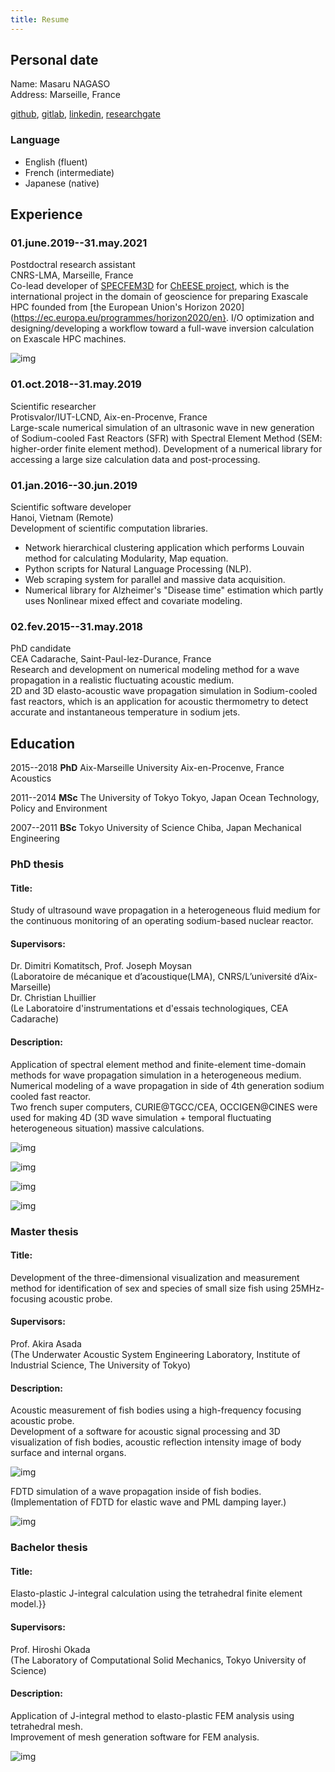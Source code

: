 ```yaml
---
title: Resume
---
```


## Personal date
Name: Masaru NAGASO  
Address: Marseille, France
<!--
Address: 7 Square Protis, 13002 Marseille, France  
Mobile: +33 (0)7 83 15 24 33  
Email: nagaso@lma.cnrs-mrs.fr  
Email (private): mnsaru22@gmail.com  
skype: mnsaru  
-->
[github](https://github.com/mnagaso),
[gitlab](https://gitlab.com/mnagaso),
[linkedin](https://www.linkedin.com/in/nagaso-masaru-6b20705a/),
[researchgate](https://www.researchgate.net/profile/Masaru-Nagaso)
 
### Language
- English (fluent)
- French (intermediate)
- Japanese (native)
    
## Experience

### 01.june.2019--31.may.2021
Postdoctral research assistant  
CNRS-LMA, Marseille, France  
Co-lead developer of [SPECFEM3D](https://github.com/geodynamics/specfem3d) for [ChEESE project](https://cheese-coe.eu/), which is the international project in the domain of geoscience for preparing Exascale HPC founded from [the European Union's Horizon 2020](https://ec.europa.eu/programmes/horizon2020/en}.
I/O optimization and designing/developing a workflow toward a full-wave inversion calculation on Exascale HPC machines.

![img](/images/img_for_cheese.png)
<!--![logo](/images/logo_lma.png) -->
<!--![logo](/images/logo_cnrs.png)-->


### 01.oct.2018--31.may.2019
Scientific researcher  
Protisvalor/IUT-LCND, Aix-en-Procenve, France  
Large-scale numerical simulation of an ultrasonic wave in new generation of Sodium-cooled Fast Reactors (SFR) with Spectral Element Method (SEM: higher-order finite element method).
Development of a numerical library for accessing a large size calculation data and post-processing.

### 01.jan.2016--30.jun.2019
Scientific software developer  
Hanoi, Vietnam (Remote)  
Development of scientific computation libraries.  
- Network hierarchical clustering application which performs Louvain method for calculating Modularity, Map equation.  
- Python scripts for Natural Language Processing (NLP).  
- Web scraping system for parallel and massive data acquisition.  
- Numerical library for Alzheimer's "Disease time" estimation which partly uses Nonlinear mixed effect and covariate modeling.


### 02.fev.2015--31.may.2018
PhD candidate  
CEA Cadarache, Saint-Paul-lez-Durance, France  
Research and development on numerical modeling method for a wave propagation in a realistic fluctuating acoustic medium.  
2D and 3D elasto-acoustic wave propagation simulation in Sodium-cooled fast reactors, which is an application for acoustic thermometry to detect accurate and instantaneous temperature in sodium jets.  
    

## Education

2015--2018
**PhD**
Aix-Marseille University
Aix-en-Procenve, France
Acoustics

2011--2014
**MSc**
The University of Tokyo
Tokyo, Japan
Ocean Technology, Policy and Environment

2007--2011
**BSc**
Tokyo University of Science
Chiba, Japan
Mechanical Engineering


### PhD thesis
#### Title: 
Study of ultrasound wave propagation in a heterogeneous fluid medium for the continuous monitoring of an operating sodium-based nuclear reactor.
#### Supervisors:
Dr. Dimitri Komatitsch, Prof. Joseph Moysan  
(Laboratoire de mécanique et d’acoustique(LMA), CNRS/L’université d’Aix-Marseille)  
Dr. Christian Lhuillier  
(Le Laboratoire d'instrumentations et d'essais technologiques, CEA Cadarache)
#### Description:
Application of spectral element method and finite-element time-domain methods for wave propagation simulation in a heterogeneous medium.  
Numerical modeling of a wave propagation in side of 4th generation sodium cooled fast reactor.  
Two french super computers, CURIE@TGCC/CEA, OCCIGEN@CINES were used for making 4D (3D wave simulation + temporal fluctuating heterogeneous situation) massive calculations.


![img](/images/3dwavefront.png)

![img](/images/ult5.png)

![img](/images/meshinterp.png)

![img](/images/upsilon_vis.png)



### Master thesis
#### Title:
Development of the three-dimensional visualization and measurement method for identification of sex and species of small size fish using 25MHz-focusing acoustic probe.

#### Supervisors:
Prof. Akira Asada  
(The Underwater Acoustic System Engineering Laboratory, Institute of Industrial Science, The University of Tokyo)  

#### Description:
Acoustic measurement of fish bodies using a high-frequency focusing acoustic probe.  
Development of a software for acoustic signal processing and 3D visualization of fish bodies, acoustic reflection intensity image of body surface and internal organs.  

![img](/images/master_1.png)

FDTD simulation of a wave propagation inside of fish bodies.  
(Implementation of FDTD for elastic wave and PML damping layer.)

![img](/images/master_2.png)

### Bachelor thesis
#### Title:
Elasto-plastic J-integral calculation using the tetrahedral finite element model.}}
#### Supervisors:
Prof. Hiroshi Okada  
(The Laboratory of Computational Solid Mechanics, Tokyo University of Science)
#### Description:
Application of J-integral method to elasto-plastic FEM analysis using tetrahedral mesh.  
Improvement of mesh generation software for FEM analysis.


![img](/images/bachelor_one_image.png)